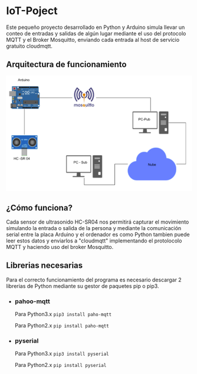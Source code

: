 # IoT-Poject

Este pequeño proyecto desarrollado en Python y Arduino simula llevar un conteo de entradas y salidas de algún lugar mediante el uso del protocolo MQTT y el Broker Mosquitto, enviando cada entrada al host de servicio gratuito cloudmqtt.

## Arquitectura de funcionamiento

![Arquitectura](img/arquitectura.png)

## ¿Cómo funciona?

Cada sensor de ultrasonido HC-SR04 nos permitirá capturar el movimiento simulando la entrada o salida de la persona y mediante la comunicación serial entre la placa Arduino y el ordenador es como Python tambien puede leer estos datos y enviarlos a "cloudmqtt" implementando el protolocolo MQTT y haciendo uso del broker Mosquitto.


## Librerias necesarias

Para el correcto funcionamiento del programa es necesario descargar 2 librerias de Python mediante su gestor de paquetes pip o pip3.

- ### pahoo-mqtt

    Para Python3.x
    `pip3 install paho-mqtt`

    Para Python2.x
    `pip install paho-mqtt`

- ### pyserial

    Para Python3.x
    `pip3 install pyserial`

    Para Python2.x
    `pip install pyserial`
